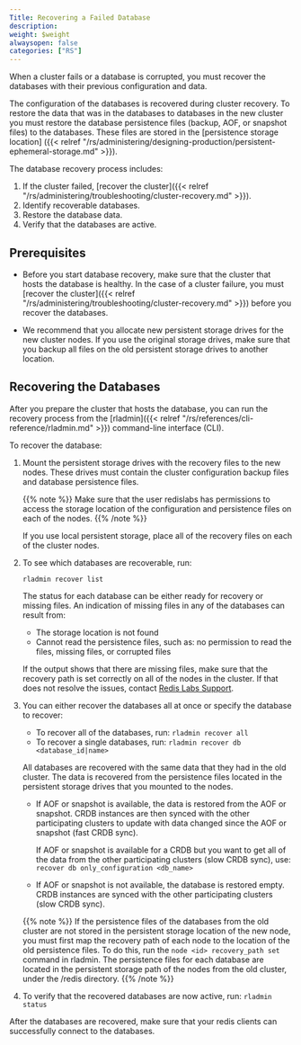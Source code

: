 ```yaml
---
Title: Recovering a Failed Database
description: 
weight: $weight
alwaysopen: false
categories: ["RS"]
---
```

When a cluster fails or a database is corrupted,
you must recover the databases with their previous configuration and data.

The configuration of the databases is recovered during cluster recovery.
To restore the data that was in the databases to databases in the new cluster
you must restore the database persistence files (backup, AOF, or snapshot files) to the databases.
These files are stored in the [persistence storage location]
({{< relref "/rs/administering/designing-production/persistent-ephemeral-storage.md" >}}).

The database recovery process includes:

1. If the cluster failed, [recover the cluster]({{< relref "/rs/administering/troubleshooting/cluster-recovery.md" >}}).
1. Identify recoverable databases.
1. Restore the database data.
1. Verify that the databases are active.

## Prerequisites

- Before you start database recovery, make sure that the cluster that hosts the database is healthy.
    In the case of a cluster failure,
    you must [recover the cluster]({{< relref "/rs/administering/troubleshooting/cluster-recovery.md" >}}) before you recover the databases.

- We recommend that you allocate new persistent storage drives for the new cluster nodes.
    If you use the original storage drives,
    make sure that you backup all files on the old persistent storage drives to another location.

## Recovering the Databases

After you prepare the cluster that hosts the database,
you can run the recovery process from the [rladmin]({{< relref "/rs/references/cli-reference/rladmin.md" >}})
command-line interface (CLI).

To recover the database:

1. Mount the persistent storage drives with the recovery files to the new nodes.
    These drives must contain the cluster configuration backup files and database persistence files.

    {{% note %}}
Make sure that the user redislabs has permissions to access the storage location
of the configuration and persistence files on each of the nodes.
    {{% /note %}}

    If you use local persistent storage, place all of the recovery files on each of the cluster nodes.

1. To see which databases are recoverable, run:

    ```src
    rladmin recover list
    ```

    The status for each database can be either ready for recovery or missing files.
    An indication of missing files in any of the databases can result from:

    - The storage location is not found
    - Cannot read the persistence files, such as: no permission to read the files, missing files, or corrupted files

    If the output shows that there are missing files,
    make sure that the recovery path is set correctly on all of the nodes in the cluster.
    If that does not resolve the issues, contact [Redis Labs Support](mailto:support@redislabs.com).

1. You can either recover the databases all at once or specify the database to recover:

    - To recover all of the databases, run: `rladmin recover all`
    - To recover a single databases, run: `rladmin recover db <database_id|name>`

    All databases are recovered with the same data that they had in the old cluster.
    The data is recovered from the persistence files located in the persistent storage drives
    that you mounted to the nodes.

    - If AOF or snapshot is available, the data is restored from the AOF or snapshot. CRDB instances are then synced with the other participating clusters to update with data changed since the AOF or snapshot (fast CRDB sync).

        If AOF or snapshot is available for a CRDB but you want to get all of the data from the other participating clusters (slow CRDB sync), use: `recover db only_configuration <db_name>`

    - If AOF or snapshot is not available, the database is restored empty. CRDB instances are synced with the other participating clusters (slow CRDB sync).

    {{% note %}}
If the persistence files of the databases from the old cluster are not stored in the persistent storage location of the new node,
you must first map the recovery path of each node to the location of the old persistence files.
To do this, run the `node <id> recovery_path set` command in rladmin.
The persistence files for each database are located in the persistent storage path of the nodes from the old cluster, under the /redis directory.
    {{% /note %}}  

1. To verify that the recovered databases are now active, run: `rladmin status`

After the databases are recovered, make sure that your redis clients can successfully connect to the databases.

